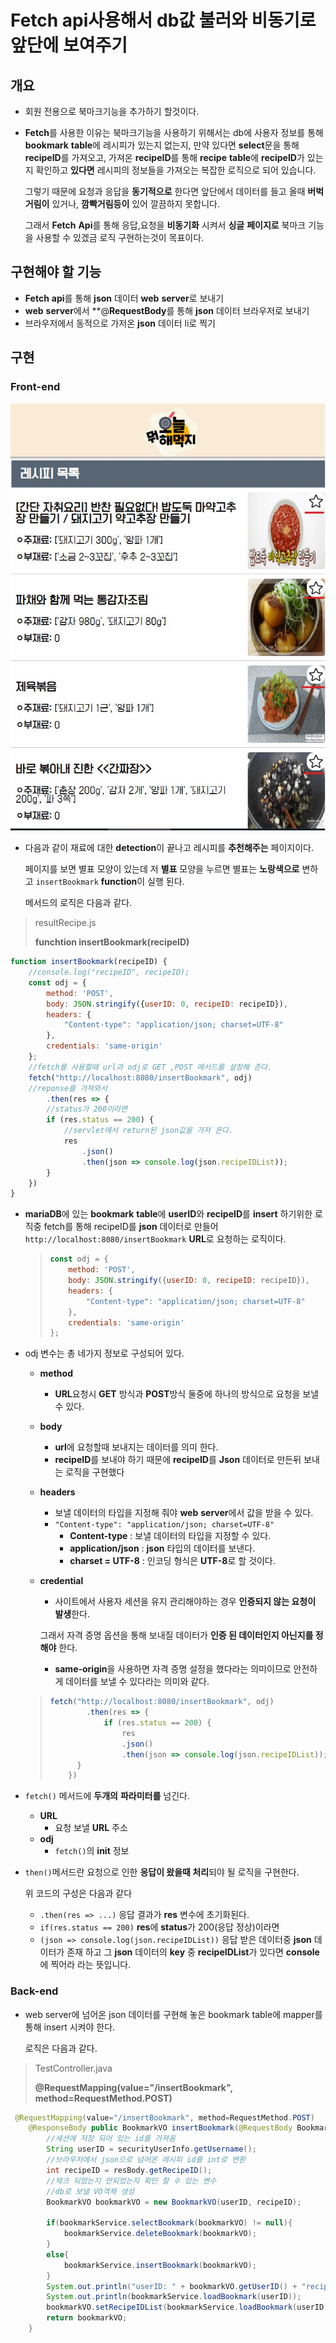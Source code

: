 # Fetch api사용해서 db값 불러와 비동기로 앞단에 보여주기

## 개요

- 회원 전용으로 북마크기능을 추가하기 할것이다.

- **Fetch**를 사용한 이유는 북마크기능을 사용하기 위해서는 db에 사용자 정보를 통해 **bookmark** **table**에 레시피가 있는지 없는지, 만약 있다면 **select**문을 통해 **recipeID**를 가져오고, 가져온 **recipeID**를 통해 **recipe** **table**에 **recipeID**가 있는지 확인하고 **있다면** 레시피의 정보들을 가져오는 복잡한 로직으로 되어 있습니다.

  그렇기 때문에 요청과 응답을 **동기적으로** 한다면 앞단에서 데이터를 들고 올때 **버벅거림이** 있거나, **깜빡거림등이** 있어 깔끔하지 못합니다.

  그래서 **Fetch** **Api**를 통해 응답,요청을 **비동기화** 시켜서 **싱글** **페이지로** 북마크 기능을 사용할 수 있겠금 로직 구현하는것이 목표이다.

## 구현해야 할 기능

- **Fetch** **api**를 통해 **json** 데이터 **web** **server**로 보내기
- **web** **server**에서 **@**RequestBody**를 통해 **json** 데이터 브라우저로 보내기
- 브라우저에서 동적으로 가저온 **json** 데이터 li로 찍기

## 구현

### Front-end

![](readme/f1.jpg)

- 다음과 같이 재료에 대한 **detection**이 끝나고 레시피를 **추천해주는** 페이지이다.

  페이지를 보면 별표 모양이 있는데 저 **별표** 모양을 누르면 별표는 **노랑색으로** 변하고 `insertBookmark` **function**이 실행 된다.

  메서드의 로직은 다음과 같다.

> resultRecipe.js
>
> **funchtion insertBookmark(recipeID)**

```javascript
function insertBookmark(recipeID) {
    //console.log("recipeID", recipeID);
    const odj = {
        method: 'POST',
        body: JSON.stringify({userID: 0, recipeID: recipeID}),
        headers: {
            "Content-type": "application/json; charset=UTF-8"
        },
        credentials: 'same-origin'
    };
    //fetch를 사용할때 url과 odj로 GET ,POST 메서드를 설정해 준다.
    fetch("http://localhost:8080/insertBookmark", odj)
    //reponse를 가져와서
        .then(res => {
        //status가 200이라면
        if (res.status == 200) {
            //servlet에서 return된 json값을 가져 온다.
            res
                .json()
                .then(json => console.log(json.recipeIDList));
        }
    })
}
```

- **mariaDB**에 있는 **bookmark** **table**에 **userID**와 **recipeID**를 **insert** 하기위한 로직중 fetch를 통해 recipeID를 **json** 데이터로 만들어 `http://localhost:8080/insertBookmark` **URL**로 요청하는 로직이다.

  > ```javascript
  > const odj = {
  >     method: 'POST',
  >     body: JSON.stringify({userID: 0, recipeID: recipeID}),
  >     headers: {
  >         "Content-type": "application/json; charset=UTF-8"
  >     },
  >     credentials: 'same-origin'
  > };
  > ```

- odj 변수는 총 네가지 정보로 구성되어 있다.

  - **method**

    - **URL**요청시 **GET** 방식과 **POST**방식 둘중에 하나의 방식으로 요청을 보낼 수 있다.

  - **body**

    - **url**에 요청할때 보내지는 데이터를 의미 한다.
    - **recipeID**를 보내야 하기 때문에 **recipeID**를 **Json** 데이터로 만든뒤 보내는 로직을 구현했다

  - **headers**

    - 보낼 데이터의 타입을 지정해 줘야 **web** **server**에서 값을 받을 수 있다.
    - `"Content-type": "application/json; charset=UTF-8"`
      - **Content-type** : 보낼 데이터의 타입을 지정할 수 있다.
      - **application/json** : **json** 타입의 데이터를 보낸다.
      - **charset = UTF-8**  : 인코딩 형식은 **UTF-8**로 할 것이다.

  - **credential**

    -  사이트에서 사용자 세션을 유지 관리해야하는 경우 **인증되지 않는 요청이 발생**한다.

      그래서 자격 증명 옵션을 통해 보내질 데이터가 **인증 된 데이터인지 아닌지를 정해야** 한다.

    - **same-origin**을 사용하면 자격 증명 설정을 했다라는 의미이므로 안전하게 데이터를 보낼 수 있다라는 의미와 같다.

  > ```javascript
  > fetch("http://localhost:8080/insertBookmark", odj)
  >         .then(res => {
  >             if (res.status == 200) {
  >                 res
  >                 .json()
  >                 .then(json => console.log(json.recipeIDList));
  >       }
  >     })
  > ```

- `fetch()` 메서드에 **두개의** **파라미터를** 넘긴다.

  - **URL**
    - 요청 보낼 **URL** 주소
  - **odj**
    - `fetch()`의 **init** 정보

- `then()`메서드란  요청으로 인한 **응답이 왔을때 처리**되야 될 로직을 구현한다. 

  위 코드의 구성은 다음과 같다

  - `.then(res => ...)` 응답 결과가 **res** 변수에 초기화된다.
  - `if(res.status == 200)` **res**에 **status**가 200(응답 정상)이라면 
  - `(json => console.log(json.recipeIDList))` 응답 받은 데이터중 **json** 데이터가 존재 하고 그 **json** 데이터의 **key** 중 **recipeIDList**가 있다면 **console**에 찍어라 라는 뜻입니다.



### Back-end

- web server에 넘어온 json 데이터를 구현해 놓은 bookmark table에 mapper를 통해 insert 시켜야 한다.

  로직은 다음과 같다.

> TestController.java
>
> **@RequestMapping(value="/insertBookmark", method=RequestMethod.POST)**

```java
 @RequestMapping(value="/insertBookmark", method=RequestMethod.POST)
    @ResponseBody public BookmarkVO insertBookmark(@RequestBody BookmarkVO resBody, @AuthenticationPrincipal SecurityUserInfo securityUserInfo) {
        //세션에 저장 되어 있는 id를 가져옴
        String userID = securityUserInfo.getUsername();
        //브라우저에서 json으로 넘어온 레시피 id를 int로 변환
        int recipeID = resBody.getRecipeID();
        //체크 되었는지 안되었는지 확인 할 수 있는 변수
        //db로 보낼 VO객체 생성
        BookmarkVO bookmarkVO = new BookmarkVO(userID, recipeID);
        
        if(bookmarkService.selectBookmark(bookmarkVO) != null){
            bookmarkService.deleteBookmark(bookmarkVO);
        }
        else{
            bookmarkService.insertBookmark(bookmarkVO);
        }
        System.out.println("userID: " + bookmarkVO.getUserID() + "recipeID: " + bookmarkVO.getRecipeID());
        System.out.println(bookmarkService.loadBookmark(userID));
        bookmarkVO.setRecipeIDList(bookmarkService.loadBookmark(userID));
        return bookmarkVO;
    }
```